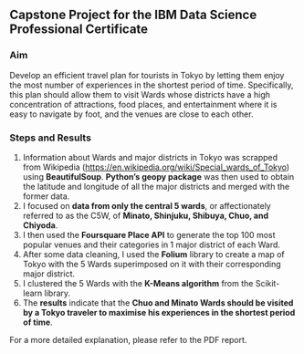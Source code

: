 ## Capstone Project for the IBM Data Science Professional Certificate

### Aim

Develop an efficient travel plan for tourists in Tokyo by letting them enjoy the most number of experiences in the shortest period of time. Specifically, this plan should allow them to visit Wards whose districts have a high concentration of attractions, food places, and entertainment where it is easy to navigate by foot, and the venues are close to each other.

### Steps and Results

1)  Information about Wards and major districts in Tokyo was scrapped from Wikipedia (https://en.wikipedia.org/wiki/Special_wards_of_Tokyo) using **BeautifulSoup**. **Python’s geopy package** was then used to obtain the latitude and longitude of all the major districts and merged with the former data.
2)  I focused on **data from only the central 5 wards**, or affectionately referred to as the C5W, of **Minato, Shinjuku, Shibuya, Chuo, and Chiyoda**.
3)  I then used the **Foursquare Place API** to generate the top 100 most popular venues and their categories in 1 major district of each Ward.
4)  After some data cleaning, I used the **Folium** library to create a map of Tokyo with the 5 Wards superimposed on it with their corresponding major district.
5)  I clustered the 5 Wards with the **K-Means algorithm** from the Scikit-learn library. 
6)  The **results** indicate that the **Chuo and Minato Wards should be visited by a Tokyo traveler to maximise his experiences in the shortest period of time**.

For a more detailed explanation, please refer to the PDF report.
